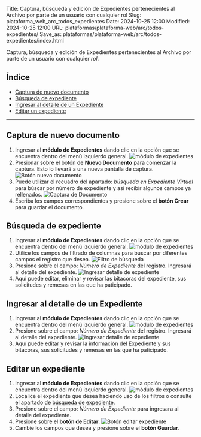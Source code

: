 Title: Captura, búsqueda y edición de Expedientes pertenecientes al Archivo por parte de un usuario con cualquier rol
Slug: plataforma_web_arc_todos_expedientes
Date: 2024-10-25 12:00
Modified: 2024-10-25 12:00
URL: plataformas/plataforma-web/arc/todos-expedientes/
Save_as: plataformas/plataforma-web/arc/todos-expedientes/index.html


Captura, búsqueda y edición de Expedientes pertenecientes al Archivo por parte de un usuario con cualquier _rol_.

## Índice

  - [Captura de nuevo documento](#captura-de-nuevo-documento)
  - [Búsqueda de expediente](#búsqueda-de-expediente)
  - [Ingresar al detalle de un Expediente](#ingresar-al-detalle-de-un-expediente)
  - [Editar un expediente](#editar-un-expediente)

* * *

## Captura de nuevo documento

1. Ingresar al __módulo de Expedientes__ dando clic en la opción que se encuentra dentro del menú izquierdo general.
![módulo de expedientes](01-modulo-expedientes.png)
2. Presionar sobre el botón de __Nuevo Documento__ para comenzar la captura. Esto lo llevará a una nueva pantalla de captura.
![Botón nuevo documento](02-boton-nuevo-documento.png)
3. Puede utilizar el recuadro del apartado: _búsqueda en Expediente Virtual_ para búscar por número de expediente y así recibir algunos campos ya rellenados.
![Captura de Documento](03-captura-documento.png)
4. Escriba los campos correspondientes y presione sobre el __botón Crear__ para guardar el documento.

## Búsqueda de expediente

1. Ingresar al __módulo de Expedientes__ dando clic en la opción que se encuentra dentro del menú izquierdo general.
![módulo de expedientes](01-modulo-expedientes.png)
2. Utilice los campos de filtrado de columnas para buscar por diferentes campos el registro que desea.
![Filtro de búsqueda](04-filtros-busqueda.png)
3. Presione sobre el campo: _Número de Expediente_ del registro. Ingresará al detalle del expediente.
![Ingresar detalle de expediente](05-ingresar-detalle-expediente.png)
4. Aquí puede editar, eliminar y revisar las bitacoras del expediente, sus solicitudes y remesas en las que ha paticipado.

## Ingresar al detalle de un Expediente

1. Ingresar al __módulo de Expedientes__ dando clic en la opción que se encuentra dentro del menú izquierdo general.
![módulo de expedientes](01-modulo-expedientes.png)
2. Presione sobre el campo: _Número de Expediente_ del registro. Ingresará al detalle del expediente.
![Ingresar detalle de expediente](05-ingresar-detalle-expediente.png)
3. Aquí puede editar y revisar la información del Expediente y sus bitacoras, sus solicitudes y remesas en las que ha paticipado.

## Editar un expediente

1. Ingresar al __módulo de Expedientes__ dando clic en la opción que se encuentra dentro del menú izquierdo general.
![módulo de expedientes](01-modulo-expedientes.png)
2. Localice el expediente que desea haciendo uso de los filtros o consulte el apartado de [búsqueda de expediente](#búsqueda-de-expediente).
3. Presione sobre el campo: _Número de Expediente_ para ingresara al detalle del expediente.
4. Presione sobre el __botón de Editar__.
![Botón editar expediente](06-editar-expediente.png)
5. Cambie los campos que desea y presione sobre el __botón Guardar__.
